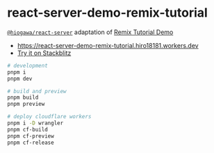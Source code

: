 # react-server-demo-remix-tutorial

[`@hiogawa/react-server`](https://github.com/hi-ogawa/vite-plugins/tree/main/packages/react-server)
adaptation of
[Remix Tutorial Demo](https://github.com/remix-run/remix/blob/b07921efd5e8eed98e2996749852777c71bc3e50/docs/start/tutorial.md)

- https://react-server-demo-remix-tutorial.hiro18181.workers.dev
- [Try it on Stackblitz](https://stackblitz.com/https://github.com/hi-ogawa/react-server-demo-remix-tutorial)

```sh
# development
pnpm i
pnpm dev

# build and preview
pnpm build
pnpm preview

# deploy cloudflare workers
pnpm i -D wrangler
pnpm cf-build
pnpm cf-preview
pnpm cf-release
```
